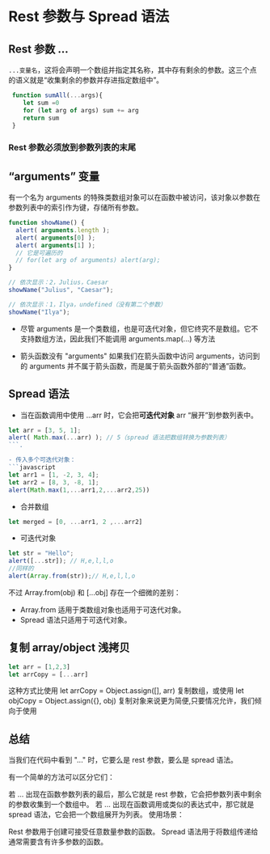 <!--
 * @Author: yuetingpei yuetingpei888@gmail.com
 * @Date: 2023-09-08 08:48:12
 * @LastEditors: yuetingpei yuetingpei888@gmail.com
 * @LastEditTime: 2023-09-08 08:49:42
 * @FilePath: \WebPages\README\rest参数和spread.md
 * @Description: 
 * Copyright (c) 2023 by yuetingpei888@gmail.com, All Rights Reserved. 
-->
# Rest 参数与 Spread 语法

## Rest 参数 ...

`...变量名`，这将会声明一个数组并指定其名称，其中存有剩余的参数。这三个点的语义就是“收集剩余的参数并存进指定数组中”。

```javascript
 function sumAll(...args){
    let sum =0
    for (let arg of args) sum += arg
    return sum
 }
 ```

### Rest 参数必须放到参数列表的末尾

## “arguments” 变量

有一个名为 arguments 的特殊类数组对象可以在函数中被访问，该对象以参数在参数列表中的索引作为键，存储所有参数。

```javascript
function showName() {
  alert( arguments.length );
  alert( arguments[0] );
  alert( arguments[1] );
  // 它是可遍历的
  // for(let arg of arguments) alert(arg);
}

// 依次显示：2，Julius，Caesar
showName("Julius", "Caesar");

// 依次显示：1，Ilya，undefined（没有第二个参数）
showName("Ilya");
```

- 尽管 arguments 是一个类数组，也是可迭代对象，但它终究不是数组。它不支持数组方法，因此我们不能调用 arguments.map(...) 等方法

- 箭头函数没有 "arguments" 如果我们在箭头函数中访问 arguments，访问到的 arguments 并不属于箭头函数，而是属于箭头函数外部的“普通”函数。

## Spread 语法

- 当在函数调用中使用 ...arr 时，它会把**可迭代对象** arr “展开”到参数列表中。

```javascript
let arr = [3, 5, 1];
alert( Math.max(...arr) ); // 5（spread 语法把数组转换为参数列表）
```.

- 传入多个可迭代对象：
```javascript
let arr1 = [1, -2, 3, 4];
let arr2 = [8, 3, -8, 1];
alert(Math.max(1,...arr1,2,...arr2,25))
```

- 合并数组

```javascript
let merged = [0, ...arr1, 2 ,...arr2]
```

- 可迭代对象

```javascript
let str = "Hello";
alert([...str]); // H,e,l,l,o
//同样的
alert(Array.from(str));// H,e,l,l,o
```

不过 Array.from(obj) 和 [...obj] 存在一个细微的差别：

- Array.from 适用于类数组对象也适用于可迭代对象。
- Spread 语法只适用于可迭代对象。

## 复制 array/object 浅拷贝

```javascript
let arr = [1,2,3]
let arrCopy = [...arr]
```

这种方式比使用 let arrCopy = Object.assign([], arr) 复制数组，或使用 let objCopy = Object.assign({}, obj) 复制对象来说更为简便,只要情况允许，我们倾向于使用

## 总结

当我们在代码中看到 "..." 时，它要么是 rest 参数，要么是 spread 语法。

有一个简单的方法可以区分它们：

若 ... 出现在函数参数列表的最后，那么它就是 rest 参数，它会把参数列表中剩余的参数收集到一个数组中。
若 ... 出现在函数调用或类似的表达式中，那它就是 spread 语法，它会把一个数组展开为列表。
使用场景：

Rest 参数用于创建可接受任意数量参数的函数。
Spread 语法用于将数组传递给通常需要含有许多参数的函数。
